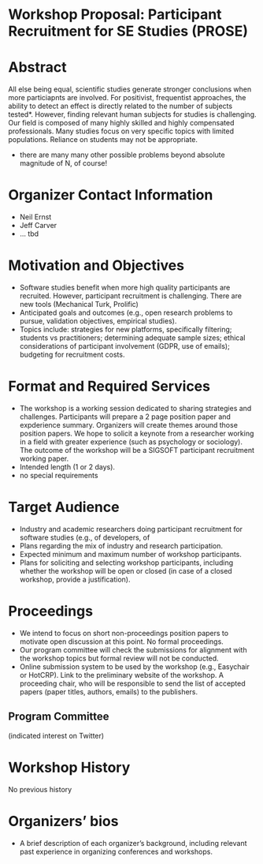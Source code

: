 # Workshop Proposal: Participant Recruitment for SE Studies (PROSE)


# Abstract
All else being equal, scientific studies generate stronger conclusions when more particiapnts are involved. For positivist, frequentist approaches, the ability to detect an effect is directly related to the number of subjects tested*.
However, finding relevant human subjects for studies is challenging. Our field is composed of many highly skilled and highly compensated professionals. Many studies focus on very specific topics with limited populations. Reliance on students may not be appropriate. 

* there are many many other possible problems beyond absolute magnitude of N, of course!

# Organizer Contact Information
* Neil Ernst
* Jeff Carver
* ... tbd


# Motivation and Objectives
- Software studies benefit when more high quality participants are recruited. However, participant recruitment is challenging. There are new tools (Mechanical Turk, Prolific)
- Anticipated goals and outcomes (e.g., open research problems to pursue, validation objectives, empirical studies).
-  Topics include: strategies for new platforms, specifically filtering; students vs practitioners; determining adequate sample sizes; ethical considerations of participant involvement (GDPR, use of emails); budgeting for recruitment costs.


# Format and Required Services
- The workshop is a working session dedicated to sharing strategies and challenges. Participants will prepare a 2 page position paper and expderience summary. Organizers will create themes around those position papers. We hope to solicit a keynote from a researcher working in a field with greater experience (such as psychology or sociology). The outcome of the workshop will be a SIGSOFT participant recruitment working paper. 
- Intended length (1 or 2 days).
- no special requirements

# Target Audience
- Industry and academic researchers doing participant recruitment for software studies (e.g., of developers, of 
- Plans regarding the mix of industry and research participation.
- Expected minimum and maximum number of workshop participants.
- Plans for soliciting and selecting workshop participants, including whether the workshop will be open or closed (in case of a closed workshop, provide a justification).

# Proceedings
- We intend to focus on short non-proceedings position papers to motivate open discussion at this point. No formal proceedings. 
- Our program committee will check the submissions for alignment with the workshop topics but formal review will not be conducted. 
- Online submission system to be used by the workshop (e.g., Easychair or HotCRP).
Link to the preliminary website of the workshop.
A proceeding chair, who will be responsible to send the list of accepted papers (paper titles, authors, emails) to the publishers.

## Program Committee
(indicated interest on Twitter)


# Workshop History
No previous history

# Organizers’ bios
- A brief description of each organizer’s background, including relevant past experience in organizing conferences and workshops.


